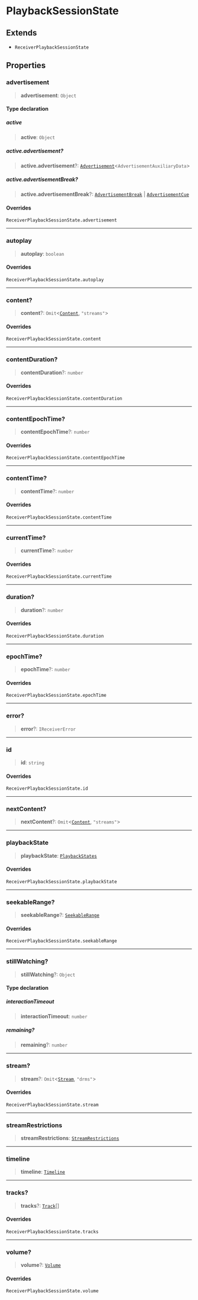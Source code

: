 # PlaybackSessionState

## Extends

- `ReceiverPlaybackSessionState`

## Properties

### advertisement

> **advertisement**: `Object`

#### Type declaration

##### active

> **active**: `Object`

##### active.advertisement?

> **active.advertisement**?: [`Advertisement`](reference/functions/Advertisement.md)<`AdvertisementAuxiliaryData`>

##### active.advertisementBreak?

> **active.advertisementBreak**?: [`AdvertisementBreak`](reference/functions/AdvertisementBreak.md) | [`AdvertisementCue`](../functions/AdvertisementCue.md)

#### Overrides

`ReceiverPlaybackSessionState.advertisement`

***

### autoplay

> **autoplay**: `boolean`

#### Overrides

`ReceiverPlaybackSessionState.autoplay`

***

### content?

> **content**?: `Omit`<[`Content`](reference/functions/Content.md), `"streams"`>

#### Overrides

`ReceiverPlaybackSessionState.content`

***

### contentDuration?

> **contentDuration**?: `number`

#### Overrides

`ReceiverPlaybackSessionState.contentDuration`

***

### contentEpochTime?

> **contentEpochTime**?: `number`

#### Overrides

`ReceiverPlaybackSessionState.contentEpochTime`

***

### contentTime?

> **contentTime**?: `number`

#### Overrides

`ReceiverPlaybackSessionState.contentTime`

***

### currentTime?

> **currentTime**?: `number`

#### Overrides

`ReceiverPlaybackSessionState.currentTime`

***

### duration?

> **duration**?: `number`

#### Overrides

`ReceiverPlaybackSessionState.duration`

***

### epochTime?

> **epochTime**?: `number`

#### Overrides

`ReceiverPlaybackSessionState.epochTime`

***

### error?

> **error**?: `IReceiverError`

***

### id

> **id**: `string`

#### Overrides

`ReceiverPlaybackSessionState.id`

***

### nextContent?

> **nextContent**?: `Omit`<[`Content`](reference/functions/Content.md), `"streams"`>

***

### playbackState

> **playbackState**: [`PlaybackStates`](reference/enumerations/PlaybackStates.md)

#### Overrides

`ReceiverPlaybackSessionState.playbackState`

***

### seekableRange?

> **seekableRange**?: [`SeekableRange`](reference/functions/SeekableRange.md)

#### Overrides

`ReceiverPlaybackSessionState.seekableRange`

***

### stillWatching?

> **stillWatching**?: `Object`

#### Type declaration

##### interactionTimeout

> **interactionTimeout**: `number`

##### remaining?

> **remaining**?: `number`

***

### stream?

> **stream**?: `Omit`<[`Stream`](reference/functions/Stream.md), `"drms"`>

#### Overrides

`ReceiverPlaybackSessionState.stream`

***

### streamRestrictions

> **streamRestrictions**: [`StreamRestrictions`](reference/functions/StreamRestrictions.md)

***

### timeline

> **timeline**: [`Timeline`](reference/functions/Timeline.md)

***

### tracks?

> **tracks**?: [`Track`](reference/functions/Track.md)[]

#### Overrides

`ReceiverPlaybackSessionState.tracks`

***

### volume?

> **volume**?: [`Volume`](reference/functions/Volume.md)

#### Overrides

`ReceiverPlaybackSessionState.volume`
